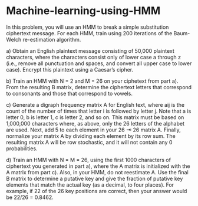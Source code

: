 # Machine-learning-using-HMM

In this problem, you will use an HMM to break a simple substitution
ciphertext message. For each HMM, train using 200 iterations of the
Baum-Welch re-estimation algorithm.

a) Obtain an English plaintext message consisting of 50,000 plaintext
characters, where the characters consist only of lower case a through z
(i.e., remove all punctuation and spaces, and convert all upper case
to lower case). Encrypt this plaintext using a Caesar’s cipher.

b) Train an HMM with N = 2 and M = 26 on your ciphetext from
part a). From the resulting B matrix, determine the ciphertext
letters that correspond to consonants and those that correspond to
vowels.

c) Generate a digraph frequency matrix A for English text, where aij is
the count of the number of times that letter i is followed by letter j.
Note that a is letter 0, b is letter 1, c is letter 2, and so on. This
matrix must be based on 1,000,000 characters where, as above, only
the 26 letters of the alphabet are used. Next, add 5 to each element
in your 26 ⇥ 26 matrix A. Finally, normalize your matrix A by
dividing each element by its row sum. The resulting matrix A will
be row stochastic, and it will not contain any 0 probabilities.

d) Train an HMM with N = M = 26, using the first 1000 characters of
ciphertext you generated in part a), where the A matrix is initialized
with the A matrix from part c). Also, in your HMM, do not reestimate
A. Use the final B matrix to determine a putative key
and give the fraction of putative key elements that match the actual
key (as a decimal, to four places). For example, if 22 of the 26 key
positions are correct, then your answer would be 22/26 = 0.8462.
